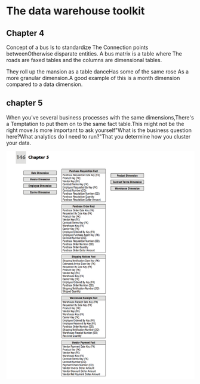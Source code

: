 # The data warehouse toolkit

## Chapter 4
Concept of a bus Is to standardize The Connection points betweenOtherwise disparate entities. A bus matrix is a table where The roads are faxed tables and the columns are dimensional tables.

They roll up the mansion as a table danceHas some of the same rose As a more granular dimension.A good example of this is a month dimension compared to a data dimension.



## chapter 5
When you've several business processes with the same dimensions,There's a Temptation to put them on to the same fact table.This might not be the right move.Is more important to ask yourself"What is the business question here?What analytics do I need to run?"That you determine how you cluster your data.

![alt text][tables]


[tables]: https://github.com/ncernek/wiki/blob/master/procurement_tables.png

